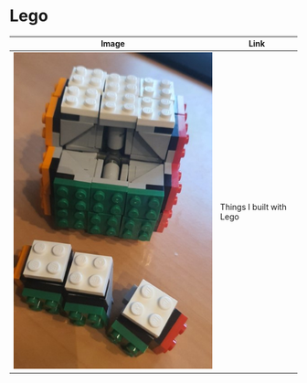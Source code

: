 # Lego

| Image                                                   | Link                                                                                          |
|---------------------------------------------------------|-----------------------------------------------------------------------------------------------|
| [![lego](_lego-rubiks-cube2.jpg)](lego.md)              | Things I built with Lego                                       |
